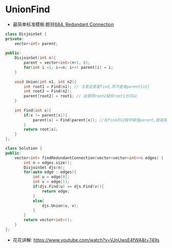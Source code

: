 # UnionFind

* 最简单标准模板:题目[684. Redundant Connection](https://leetcode.com/problems/redundant-connection/description/)

```c++
class DisjoinSet {
private:
    vector<int> parent;
    
public:
    DisjoinSet(int n){
        parent = vector<int>(n+1, 0);
        for(int i =1; i<=n; i++) parent[i] = i;
    }
    
    void Union(int n1, int n2){
        int root1 = Find(n1); // 注意这里是find,而不是用parent[n1]
        int root2 = Find(n2);
        parent[root2] = root1; // 这里把root2赋给root1也可以
    } 
    
    int Find(int x){
        if(x != parent[x]){
            parent[x] = Find(parent[x]); //在find的过程中赋值parent,提高效率
        }
        return root[x];
    }
};

class Solution {
public:
    vector<int> findRedundantConnection(vector<vector<int>>& edges) {
        int n = edges.size();
        DisjoinSet djs(n);
        for(auto edge : edges){
            int u = edge[0];
            int v = edge[1];
            if(djs.Find(u) == djs.Find(v)){
                return edge;
            }
            else{
                djs.Union(u, v);
            }
        }
        return vector<int>();
    }
};

```

* 花花讲解: https://www.youtube.com/watch?v=VJnUwsE4fWA&t=749s

